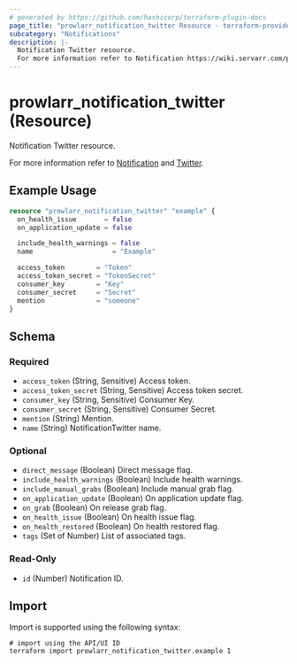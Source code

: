 ```yaml
---
# generated by https://github.com/hashicorp/terraform-plugin-docs
page_title: "prowlarr_notification_twitter Resource - terraform-provider-prowlarr"
subcategory: "Notifications"
description: |-
  Notification Twitter resource.
  For more information refer to Notification https://wiki.servarr.com/prowlarr/settings#connect and Twitter https://wiki.servarr.com/prowlarr/supported#twitter.
---
```


# prowlarr_notification_twitter (Resource)

<!-- subcategory:Notifications -->Notification Twitter resource.
For more information refer to [Notification](https://wiki.servarr.com/prowlarr/settings#connect) and [Twitter](https://wiki.servarr.com/prowlarr/supported#twitter).

## Example Usage

```terraform
resource "prowlarr_notification_twitter" "example" {
  on_health_issue       = false
  on_application_update = false

  include_health_warnings = false
  name                    = "Example"

  access_token        = "Token"
  access_token_secret = "TokenSecret"
  consumer_key        = "Key"
  consumer_secret     = "Secret"
  mention             = "someone"
}
```

<!-- schema generated by tfplugindocs -->
## Schema

### Required

- `access_token` (String, Sensitive) Access token.
- `access_token_secret` (String, Sensitive) Access token secret.
- `consumer_key` (String, Sensitive) Consumer Key.
- `consumer_secret` (String, Sensitive) Consumer Secret.
- `mention` (String) Mention.
- `name` (String) NotificationTwitter name.

### Optional

- `direct_message` (Boolean) Direct message flag.
- `include_health_warnings` (Boolean) Include health warnings.
- `include_manual_grabs` (Boolean) Include manual grab flag.
- `on_application_update` (Boolean) On application update flag.
- `on_grab` (Boolean) On release grab flag.
- `on_health_issue` (Boolean) On health issue flag.
- `on_health_restored` (Boolean) On health restored flag.
- `tags` (Set of Number) List of associated tags.

### Read-Only

- `id` (Number) Notification ID.

## Import

Import is supported using the following syntax:

```shell
# import using the API/UI ID
terraform import prowlarr_notification_twitter.example 1
```
